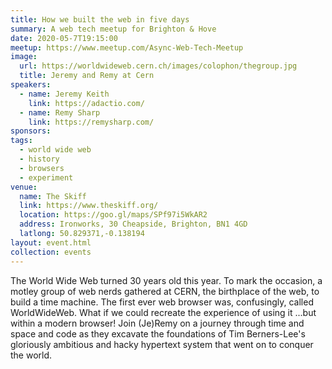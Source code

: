 ```yaml
---
title: How we built the web in five days
summary: A web tech meetup for Brighton & Hove
date: 2020-05-7T19:15:00
meetup: https://www.meetup.com/Async-Web-Tech-Meetup
image:
  url: https://worldwideweb.cern.ch/images/colophon/thegroup.jpg
  title: Jeremy and Remy at Cern
speakers:
  - name: Jeremy Keith
    link: https://adactio.com/
  - name: Remy Sharp
    link: https://remysharp.com/
sponsors:
tags:
  - world wide web
  - history
  - browsers
  - experiment
venue:
  name: The Skiff
  link: https://www.theskiff.org/
  location: https://goo.gl/maps/SPf97i5WkAR2
  address: Ironworks, 30 Cheapside, Brighton, BN1 4GD
  latlong: 50.829371,-0.138194
layout: event.html
collection: events
---
```


The World Wide Web turned 30 years old this year. To mark the occasion, a motley group of web nerds gathered at CERN, the birthplace of the web, to build a time machine. The first ever web browser was, confusingly, called WorldWideWeb. What if we could recreate the experience of using it ...but within a modern browser! Join (Je)Remy on a journey through time and space and code as they excavate the foundations of Tim Berners-Lee's gloriously ambitious and hacky hypertext system that went on to conquer the world.
